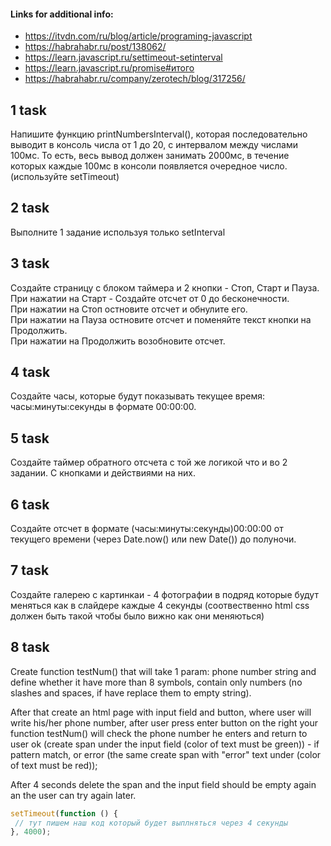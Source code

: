 #### Links for additional info:

* https://itvdn.com/ru/blog/article/programing-javascript
* https://habrahabr.ru/post/138062/
* https://learn.javascript.ru/settimeout-setinterval
* https://learn.javascript.ru/promise#итого
* https://habrahabr.ru/company/zerotech/blog/317256/


## 1 task

Напишите функцию printNumbersInterval(), которая последовательно выводит в консоль числа от 1 до 20, с интервалом между числами 100мс. То есть, весь вывод должен занимать 2000мс, в течение которых каждые 100мс в консоли появляется очередное число. (используйте setTimeout)

## 2 task

Выполните 1 задание используя только setInterval

## 3 task

Создайте страницу с блоком таймера и 2 кнопки - Стоп, Старт и Пауза. <br/>
При нажатии на Старт - Создайте отсчет от 0 до бесконечности.<br/>
При нажатии на Стоп остновите отсчет и обнулите его.<br/>
При нажатии на Пауза остновите отсчет и поменяйте текст кнопки на Продолжить.<br/>
При нажатии на Продолжить возобновите отсчет.

## 4 task

Создайте часы, которые будут показывать текущее время: часы:минуты:секунды в формате 00:00:00.

## 5 task

Создайте таймер обратного отсчета c той же логикой что и во 2 задании. С кнопками и действиями на них.

## 6 task

Создайте отсчет в формате (часы:минуты:секунды)00:00:00 от текущего времени (через Date.now() или new Date()) до полуночи.

## 7 task

Создайте галерею с картинкаи - 4 фотографии в подряд которые будут меняться как в слайдере каждые 4 секунды
(соотвественно html css должен быть такой чтобы было вижно как они меняються)

## 8 task

Create function testNum() that will take 1 param: phone number string and define whether it have more than 8 symbols, 
contain only numbers (no slashes and spaces, if have replace them to empty string).

After that create an html page with input field and button, where user will write his/her phone number, 
after user press enter button on the right your function testNum() will check the phone number he enters 
and return to user ok (create span under the input field (color of text must be green)) - if pattern match, 
or error (the same create span with "error" text under (color of text must be red));

After 4 seconds delete the span and the input field should be empty again an the user can try again later.

```javascript
setTimeout(function () {
 // тут пишем наш код который будет выплняться через 4 секунды
}, 4000);
```
